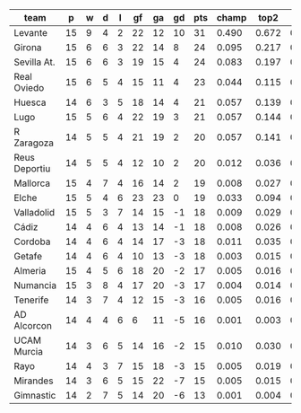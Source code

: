 |     team      | p  | w | d | l | gf | ga | gd | pts | champ | top2  | top3  | top4  |  5-7  | bot4  | bot3  | bot2  |
|---------------|----|---|---|---|----|----|----|-----|-------|-------|-------|-------|-------|-------|-------|-------|
| Levante       | 15 | 9 | 4 | 2 | 22 | 12 | 10 |  31 | 0.490 | 0.672 | 0.774 | 0.838 | 0.102 | 0.001 | 0.001 | 0.000|
| Girona        | 15 | 6 | 6 | 3 | 22 | 14 |  8 |  24 | 0.095 | 0.217 | 0.325 | 0.425 | 0.215 | 0.022 | 0.012 | 0.005|
| Sevilla At.   | 15 | 6 | 6 | 3 | 19 | 15 |  4 |  24 | 0.083 | 0.197 | 0.302 | 0.394 | 0.231 | 0.023 | 0.014 | 0.006|
| Real Oviedo   | 15 | 6 | 5 | 4 | 15 | 11 |  4 |  23 | 0.044 | 0.115 | 0.193 | 0.270 | 0.218 | 0.051 | 0.033 | 0.018|
| Huesca        | 14 | 6 | 3 | 5 | 18 | 14 |  4 |  21 | 0.057 | 0.139 | 0.223 | 0.298 | 0.215 | 0.045 | 0.028 | 0.016|
| Lugo          | 15 | 5 | 6 | 4 | 22 | 19 |  3 |  21 | 0.057 | 0.144 | 0.230 | 0.313 | 0.227 | 0.039 | 0.026 | 0.014|
| R Zaragoza    | 14 | 5 | 5 | 4 | 21 | 19 |  2 |  20 | 0.057 | 0.141 | 0.228 | 0.315 | 0.221 | 0.043 | 0.029 | 0.015|
| Reus Deportiu | 14 | 5 | 5 | 4 | 12 | 10 |  2 |  20 | 0.012 | 0.036 | 0.070 | 0.109 | 0.142 | 0.152 | 0.106 | 0.064|
| Mallorca      | 15 | 4 | 7 | 4 | 16 | 14 |  2 |  19 | 0.008 | 0.027 | 0.052 | 0.084 | 0.123 | 0.185 | 0.130 | 0.080|
| Elche         | 15 | 5 | 4 | 6 | 23 | 23 |  0 |  19 | 0.033 | 0.094 | 0.161 | 0.232 | 0.195 | 0.067 | 0.043 | 0.025|
| Valladolid    | 15 | 5 | 3 | 7 | 14 | 15 | -1 |  18 | 0.009 | 0.029 | 0.057 | 0.091 | 0.130 | 0.176 | 0.126 | 0.076|
| Cádiz         | 14 | 4 | 6 | 4 | 13 | 14 | -1 |  18 | 0.008 | 0.026 | 0.054 | 0.088 | 0.119 | 0.199 | 0.144 | 0.091|
| Cordoba       | 14 | 4 | 6 | 4 | 14 | 17 | -3 |  18 | 0.011 | 0.035 | 0.068 | 0.108 | 0.139 | 0.155 | 0.110 | 0.066|
| Getafe        | 14 | 4 | 6 | 4 | 10 | 13 | -3 |  18 | 0.003 | 0.015 | 0.027 | 0.046 | 0.080 | 0.297 | 0.224 | 0.146|
| Almeria       | 15 | 4 | 5 | 6 | 18 | 20 | -2 |  17 | 0.005 | 0.016 | 0.035 | 0.058 | 0.099 | 0.257 | 0.190 | 0.124|
| Numancia      | 15 | 3 | 8 | 4 | 17 | 20 | -3 |  17 | 0.004 | 0.014 | 0.031 | 0.051 | 0.080 | 0.283 | 0.209 | 0.137|
| Tenerife      | 14 | 3 | 7 | 4 | 12 | 15 | -3 |  16 | 0.005 | 0.016 | 0.031 | 0.053 | 0.088 | 0.288 | 0.215 | 0.142|
| AD Alcorcon   | 14 | 4 | 4 | 6 |  6 | 11 | -5 |  16 | 0.001 | 0.003 | 0.008 | 0.014 | 0.030 | 0.526 | 0.440 | 0.334|
| UCAM Murcia   | 14 | 3 | 6 | 5 | 14 | 16 | -2 |  15 | 0.010 | 0.030 | 0.055 | 0.084 | 0.111 | 0.212 | 0.154 | 0.100|
| Rayo          | 14 | 4 | 3 | 7 | 15 | 18 | -3 |  15 | 0.005 | 0.019 | 0.036 | 0.058 | 0.100 | 0.253 | 0.192 | 0.127|
| Mirandes      | 14 | 3 | 6 | 5 | 15 | 22 | -7 |  15 | 0.005 | 0.015 | 0.033 | 0.054 | 0.090 | 0.276 | 0.211 | 0.143|
| Gimnastic     | 14 | 2 | 7 | 5 | 14 | 20 | -6 |  13 | 0.001 | 0.004 | 0.010 | 0.020 | 0.047 | 0.449 | 0.363 | 0.270|
